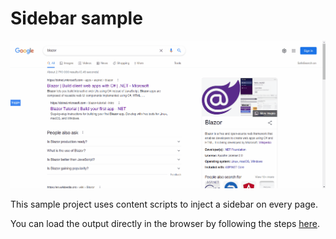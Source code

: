 ﻿# Sidebar sample

![Demo](Demo.gif)

This sample project uses content scripts to inject a sidebar on every page.

You can load the output directly in the browser by following the steps [here](../README.md#test-the-sample-projects).